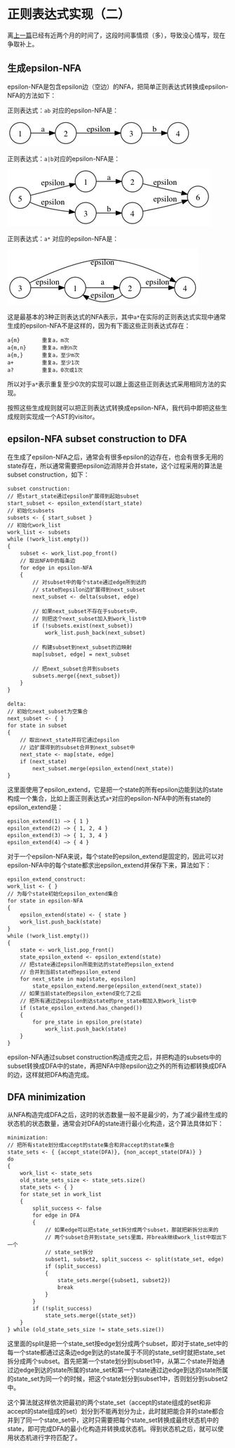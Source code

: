 正则表达式实现（二）
====================

离[上一篇](/posts/2013/07/05/正则表达式实现（一）)已经有近两个月的时间了，这段时间事情烦（多），导致没心情写，现在争取补上。

生成epsilon-NFA
---------------

epsilon-NFA是包含epsilon边（空边）的NFA，把简单正则表达式转换成epsilon-NFA的方法如下：

正则表达式：`ab` 对应的epsilon-NFA是：

![concat](/images/regex-concat.jpg)

正则表达式：`a|b`对应的epsilon-NFA是：

![alternation](/images/regex-alternation.jpg)

正则表达式：`a*` 对应的epsilon-NFA是：

![closure](/images/regex-closure.jpg)

这是最基本的3种正则表达式的NFA表示，其中`a*`在实际的正则表达式实现中通常生成的epsilon-NFA不是这样的，因为有下面这些正则表达式存在：

    a{m}       重复a，m次
    a{m,n}     重复a，m到n次
    a{m,}      重复a，至少m次
    a+         重复a，至少1次
    a?         重复a，0次或1次

所以对于`a*`表示重复至少0次的实现可以跟上面这些正则表达式采用相同方法的实现。

按照这些生成规则就可以把正则表达式转换成epsilon-NFA，我代码中即把这些生成规则实现成一个AST的visitor。

epsilon-NFA subset construction to DFA
--------------------------------------

在生成了epsilon-NFA之后，通常会有很多epsilon的边存在，也会有很多无用的state存在，所以通常需要把epsilon边消除并合并state，这个过程采用的算法是subset construction，如下：

    subset construction:
    // 把start_state通过epsilon扩展得到起始subset
    start_subset <- epsilon_extend(start_state)
    // 初始化subsets
    subsets <- { start_subset }
    // 初始化work_list
    work_list <- subsets
    while (!work_list.empty())
    {
        subset <- work_list.pop_front()
        // 取出NFA中的每条边
        for edge in epsilon-NFA
        {
            // 对subset中的每个state通过edge所到达的
            // state的epsilon边扩展得到next_subset
            next_subset <- delta(subset, edge)
    
            // 如果next_subset不存在于subsets中，
            // 则把这个next_subset加入到work_list中
            if (!subsets.exist(next_subset))
                work_list.push_back(next_subset)
    
            // 构建subset到next_subset的边映射
            map[subset, edge] = next_subset
    
            // 把next_subset合并到subsets
            subsets.merge({next_subset})
        }
    }
    
    delta:
    // 初始化next_subset为空集合
    next_subset <- { }
    for state in subset
    {
        // 取出next_state并将它通过epsilon
        // 边扩展得到的subset合并到next_subset中
        next_state <- map[state, edge]
        if (next_state)
            next_subset.merge(epsilon_extend(next_state))
    }

这里面使用了epsilon_extend，它是把一个state的所有epsilon边能到达的state构成一个集合，比如上面正则表达式`a*`对应的epsilon-NFA中的所有state的epsilon_extend是：

    epsilon_extend(1) –> { 1 }
    epsilon_extend(2) –> { 1, 2, 4 }
    epsilon_extend(3) –> { 1, 3, 4 }
    epsilon_extend(4) –> { 4 }

对于一个epsilon-NFA来说，每个state的epsilon_extend是固定的，因此可以对epsilon-NFA中的每个state都求出epsilon_extend并保存下来，算法如下：

    epsilon_extend_construct:
    work_list <- { }
    // 为每个state初始化epsilon_extend集合
    for state in epsilon-NFA
    {
        epsilon_extend(state) <- { state }
        work_list.push_back(state)
    }
    while (!work_list.empty())
    {
        state <- work_list.pop_front()
        state_epsilon_extend <- epsilon_extend(state)
        // 把state通过epsilon所能到达的state的epsilon_extend
        // 合并到当前state的epsilon_extend
        for next_state in map[state, epsilon]
            state_epsilon_extend.merge(epsilon_extend(next_state))
        // 如果当前state的epsilon_extend变化了之后
        // 把所有通过边epsilon到达state的pre_state都加入到work_list中
        if (state_epsilon_extend.has_changed())
        {
            for pre_state in epsilon_pre(state)
                work_list.push_back(state)
        }
    }

epsilon-NFA通过subset construction构造成完之后，并把构造的subsets中的subset转换成DFA中的state，再把NFA中除epsilon边之外的所有边都转换成DFA的边，这样就把DFA构造完成。

DFA minimization
----------------

从NFA构造完成DFA之后，这时的状态数量一般不是最少的，为了减少最终生成的状态机的状态数量，通常会对DFA的state进行最小化构造，这个算法具体如下：

    minimization:
    // 把所有state划分成accept的state集合和非accept的state集合
    state_sets <- { {accept_state(DFA)}, {non_accept_state(DFA)} }
    do
    {
        work_list <- state_sets
        old_state_sets_size <- state_sets.size()
        state_sets <- { }
        for state_set in work_list
        {
            split_success <- false
            for edge in DFA
            {
                // 如果edge可以把state_set拆分成两个subset，那就把新拆分出来的
                // 两个subset合并到state_sets里面，并break继续work_list中取出下一个
                // state_set拆分
                subset1, subset2, split_success <- split(state_set, edge)
                if (split_success)
                {
                    state_sets.merge({subset1, subset2})
                    break
                }
            }
            if (!split_success)
                state_sets.merge({state_set})
        }
    } while (old_state_sets_size != state_sets.size())

这里面的split是把一个state_set按edge划分成两个subset，即对于state_set中的每一个state都通过这条边edge到达的state属于不同的state_set时就把state_set拆分成两个subset。首先把第一个state划分到subset1中，从第二个state开始通过边edge到达的state所属的state_set和第一个state通过边edge到达的state所属的state_set为同一个的时候，把这个state划分到subset1中，否则划分到subset2中。

这个算法就这样依次把最初的两个state_set（accept的state组成的set和非accept的state组成的set）划分到不能再划分为止，此时就把能合并的state都合并到了同一个state_set中，这时只需要把每个state_set转换成最终状态机中的state，即可完成DFA的最小化构造并转换成状态机。得到状态机之后，就可以使用状态机进行字符匹配了。
